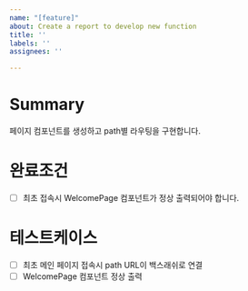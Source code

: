 ```yaml
---
name: "[feature]"
about: Create a report to develop new function
title: ''
labels: ''
assignees: ''

---
```


# Summary
페이지 컴포넌트를 생성하고 path별 라우팅을 구현합니다.

# 완료조건
- [ ] 최초 접속시  WelcomePage 컴포넌트가 정상 출력되어야 합니다.

# 테스트케이스
- [ ] 최초 메인 페이지 접속시 path URL이 백스래쉬로 연결
- [ ] WelcomePage 컴포넌트 정상 출력
